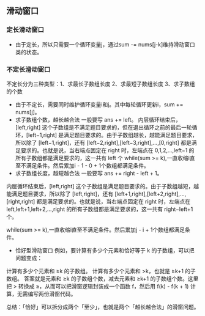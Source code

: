 ## 滑动窗口
### 定长滑动窗口
- 由于定长，所以只需要一个循环变量j，通过sum -= nums[j-k]维持滑动窗口类的状态。
### 不定长滑动窗口
不定长分为三种类型：1、求最长子数组长度 2、求最短子数组长度 3、求子数组的个数
- 由于不定长，需要同时维护循环变量i和j。其中每轮循环更新i，sum += nums[j]。
- 求子数组个数，越长越合法
一般要写 ans += left。
内层循环结束后，[left,right] 这个子数组是不满足题目要求的，但在退出循环之前的最后一轮循环，[left−1,right] 是满足题目要求的。由于子数组越长，越能满足题目要求，所以除了 [left−1,right]，还有 [left−2,right],[left−3,right],…,[0,right] 都是满足要求的。也就是说，当右端点固定在 right 时，左端点在 0,1,2,…,left−1 的所有子数组都是满足要求的，这一共有 left 个
while(sum >= k),一直收缩i直至不满足条件。然后累加i - 1 - 0 + 1个数组都满足条件。
- 求子数组长度，越短越合法
一般要写 ans += right - left + 1。

内层循环结束后，[left,right] 这个子数组是满足题目要求的。由于子数组越短，越能满足题目要求，所以除了 [left,right]，还有 [left+1,right],[left+2,right],…,[right,right] 都是满足要求的。也就是说，当右端点固定在 right 时，左端点在 left,left+1,left+2,…,right 的所有子数组都是满足要求的，这一共有 right−left+1 个。

while(sum >= k),一直收缩i直至不满足条件。然后累加j - i + 1个数组都满足条件。

- 恰好型滑动窗口
例如，要计算有多少个元素和恰好等于 k 的子数组，可以把问题变成：

计算有多少个元素和 ≥k 的子数组。
计算有多少个元素和 >k，也就是 ≥k+1 的子数组。
答案就是元素和 ≥k 的子数组个数，减去元素和 ≥k+1 的子数组个数。这里把 > 转换成 ≥，从而可以把滑窗逻辑封装成一个函数 f，然后用 f(k) - f(k + 1) 计算，无需编写两份滑窗代码。

总结：「恰好」可以拆分成两个「至少」，也就是两个「越长越合法」的滑窗问题。

